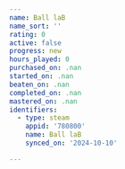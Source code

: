 ```yaml
---
name: Ball laB
name_sort: ''
rating: 0
active: false
progress: new
hours_played: 0
purchased_on: .nan
started_on: .nan
beaten_on: .nan
completed_on: .nan
mastered_on: .nan
identifiers:
  - type: steam
    appid: '780800'
    name: Ball laB
    synced_on: '2024-10-10'

---
```

